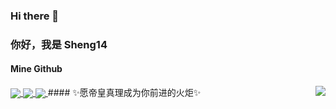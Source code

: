 ### Hi there 👋
### 你好，我是 Sheng14

#### Mine Github
<a href="https://github.com/Sheng14">
  <img align="center" src="https://github-readme-stats.vercel.app/api?username=Sheng14&count_private=true&show_icons=true&theme=radical" />
</a>
<a href="https://github.com/Sheng14">
  <img align="center" src="https://github-readme-stats.vercel.app/api/top-langs/?username=Sheng14&layout=compact" />
  <img align="center" src="https://github-readme-stats.vercel.app/api/pin/?username=Sheng14&repo=Hit-the-frontend&theme=radical" />
</a>
#### ✨愿帝皇真理成为你前进的火炬✨
<a href="https://github.com/Sheng14">
  <img align="right" src="https://img.3dmgame.com/uploads/images/news/20210702/1625211110_549200.jpg" />
</a>
<!--
**Sheng14/Sheng14** is a ✨ _special_ ✨ repository because its `README.md` (this file) appears on your GitHub profile.

Here are some ideas to get you started:

- 🔭 I’m currently working on ...
- 🌱 I’m currently learning ...
- 👯 I’m looking to collaborate on ...
- 🤔 I’m looking for help with ...
- 💬 Ask me about ...
- 📫 How to reach me: ...
- 😄 Pronouns: ...
- ⚡ Fun fact: ...
-->
